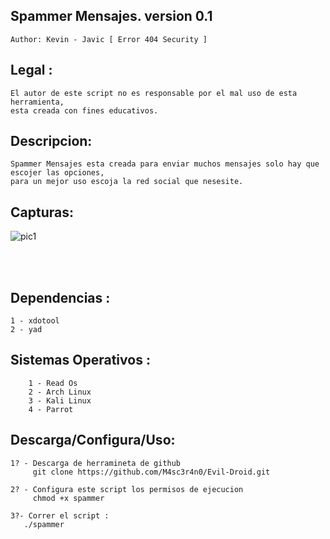 ## Spammer Mensajes. version 0.1 
    Author: Kevin - Javic [ Error 404 Security ]

## Legal :
    El autor de este script no es responsable por el mal uso de esta herramienta,
    esta creada con fines educativos.

## Descripcion:
    Spammer Mensajes esta creada para enviar muchos mensajes solo hay que escojer las opciones,
    para un mejor uso escoja la red social que nesesite. 
 
## Capturas:
![pic1](https://i.imgur.com/wY8CtPS.png)

<br /><br />

## Dependencias :
    1 - xdotool
	2 - yad

## Sistemas Operativos :
        1 - Read Os
	    2 - Arch Linux
        3 - Kali Linux
        4 - Parrot

## Descarga/Configura/Uso:
    1? - Descarga de herramineta de github
         git clone https://github.com/M4sc3r4n0/Evil-Droid.git

    2? - Configura este script los permisos de ejecucion
         chmod +x spammer

    3?- Correr el script :
       ./spammer
         	   
      

